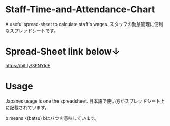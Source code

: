 # Staff-Time-and-Attendance-Chart

A useful spread-sheet to calculate staff's wages.
スタッフの勤怠管理に便利なスプレッドシートです。

# Spread-Sheet link below↓ 

https://bit.ly/3PNYldE

# Usage

Japanes usage is one the spreadsheet.
日本語で使い方がスプレッドシート上に記載されています。

b means ☓(batsu)
bはバツを意味しています。
